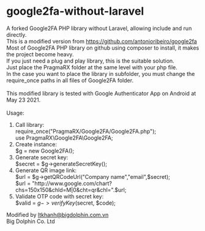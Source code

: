 # google2fa-without-laravel
A forked Google2FA PHP library without Laravel, allowing include and run directly. \
This is a modified version from https://github.com/antonioribeiro/google2fa \
Most of Google2FA PHP library on github using composer to install, it makes the project become heavy. \
If you just need a plug and play library, this is the suitable solution. \
Just place the PragmaRX folder at the same level with your php file. \
In the case you want to place the library in subfolder, you must change the require_once paths in all files of Google2FA folder. \
 \
This modified library is tested with Google Authenticator App on Android at May 23 2021. \
 \
Usage:
1. Call library: \
require_once("PragmaRX/Google2FA/Google2FA.php"); \
use PragmaRX\Google2FA\Google2FA;
2. Create instance: \
$g = new Google2FA();
3. Generate secret key: \
$secret = $g->generateSecretKey();
4. Generate QR image link: \
$url = $g->getQRCodeUrl("Company name","email",$secret); \
$url = "http://www.google.com/chart?chs=150x150&chld=M|0&cht=qr&chl=".$url;
5. Validate OTP code with secret key: \
$valid = $g->verifyKey($secret, $code);

Modified by ltkhanh@bigdolphin.com.vn \
Big Dolphin Co. Ltd


